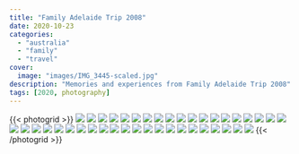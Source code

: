 ```yaml
---
title: "Family Adelaide Trip 2008"
date: 2020-10-23
categories:
  - "australia"
  - "family"
  - "travel"
cover:
  image: "images/IMG_3445-scaled.jpg"
description: "Memories and experiences from Family Adelaide Trip 2008"
tags: [2020, photography]
---
```


{{< photogrid >}}
![](images/IMG_0974-scaled.jpg)
![](images/IMG_1611-scaled.jpg)
![](images/IMG_1609-scaled.jpg)
![](images/IMG_1598-scaled.jpg)
![](images/IMG_1576-scaled.jpg)
![](images/IMG_1401-scaled.jpg)
![](images/IMG_1423-scaled.jpg)
![](images/IMG_1474-scaled.jpg)
![](images/IMG_1482-scaled.jpg)
![](images/IMG_1490-scaled.jpg)
![](images/IMG_1284-1024x768.jpg)
![](images/IMG_1254-scaled.jpg)
![](images/IMG_1251-scaled.jpg)
![](images/IMG_1706-scaled.jpg)
![](images/IMG_1040-scaled.jpg)
![](images/IMG_1048-1024x768.jpg)
![](images/IMG_1075-scaled.jpg)
![](images/IMG_0171-1024x768.jpg)
![](images/IMG_1011-EFFECTS-1024x768.jpg)
![](images/IMG_1082-1024x768.jpg)
![](images/IMG_0113-1024x576.jpg)
![](images/IMG_1214-768x1024.jpg)
![](images/IMG_1234-1024x768.jpg)
![](images/IMG_1228-1024x768.jpg)
![](images/IMG_0346-1024x768.jpg)
![](images/IMG_0321-1024x768.jpg)
![](images/IMG_0152-1024x768.jpg)
![](images/D7F74FA4-D154-401D-B669-D9F8E920ED7B-1024x768.jpg)
![](images/IMG_0169-1024x768.jpg)
![](images/IMG_0197-1024x768.jpg)
![](images/IMG_0308-1024x768.jpg)
![](images/IMG_0132-768x1024.jpg)
![](images/IMG_0130-1024x768.jpg)
![](images/IMG_0129-1024x768.jpg)
![](images/IMG_0126-1024x768.jpg)
![](images/IMG_0124-1024x768.jpg)
![](images/3228448D-A46B-4D02-AC65-F07876C62344-1024x576.jpg)
![](images/EDB181E3-3FE1-42F5-BEBD-4227A176C829-1024x768.jpg)
![](images/IMG_0109-1024x768.jpg)
![](images/1DA0EF21-136B-43AD-ABDF-42F4C85A67CC-1024x768.jpg)
![](images/IMG_0332-1024x768.jpg)
{{< /photogrid >}}
